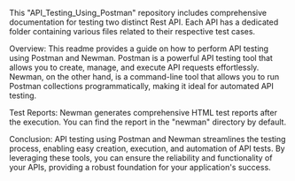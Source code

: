 This "API_Testing_Using_Postman" repository includes comprehensive documentation for testing two distinct Rest API. Each API has a dedicated folder containing various files related to their respective test cases.

Overview:
This readme provides a guide on how to perform API testing using Postman and Newman. Postman is a powerful API testing tool that allows you to create, manage, and execute API requests effortlessly. Newman, on the other hand, is a command-line tool that allows you to run Postman collections programmatically, making it ideal for automated API testing.

Test Reports:
Newman generates comprehensive HTML test reports after the execution. You can find the report in the "newman" directory by default.

Conclusion:
API testing using Postman and Newman streamlines the testing process, enabling easy creation, execution, and automation of API tests. By leveraging these tools, you can ensure the reliability and functionality of your APIs, providing a robust foundation for your application's success.

